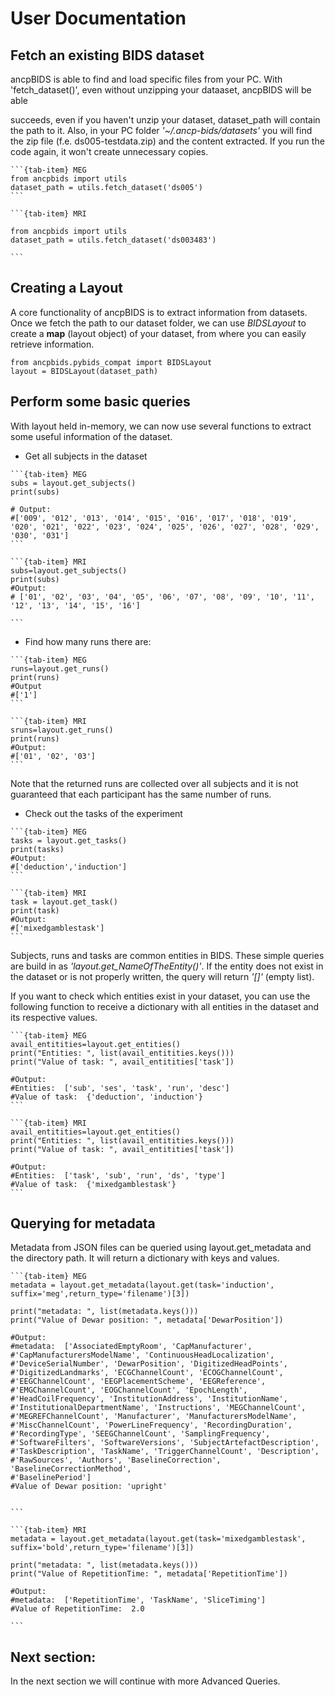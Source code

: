 # User Documentation

## Fetch an existing BIDS dataset

ancpBIDS is able to find and load specific files from your PC. With 'fetch_dataset()', even without unzipping your dataaset, ancpBIDS will be able 

succeeds, even if you haven't unzip your dataset, dataset_path will contain the path to it. Also, in your PC folder _'~/.ancp-bids/datasets'_ you will find the zip file (f.e. ds005-testdata.zip) and the content extracted. If you run the code again, it won't create unnecessary copies.


````{tab-set}
```{tab-item} MEG
from ancpbids import utils
dataset_path = utils.fetch_dataset('ds005')
```

```{tab-item} MRI

from ancpbids import utils
dataset_path = utils.fetch_dataset('ds003483')

```
````


## Creating a Layout
A core functionality of ancpBIDS is to extract information from datasets. Once we fetch the path to our dataset folder, we can use _BIDSLayout_ to create a **map** (layout object) of your dataset, from where you can easily retrieve information.

    from ancpbids.pybids_compat import BIDSLayout
    layout = BIDSLayout(dataset_path)


## Perform some basic queries
With layout held in-memory, we can now use several functions to extract some useful information of the dataset.

* Get all subjects in the dataset

````{tab-set}
```{tab-item} MEG
subs = layout.get_subjects()
print(subs)

# Output: 
#['009', '012', '013', '014', '015', '016', '017', '018', '019', '020', '021', '022', '023', '024', '025', '026', '027', '028', '029', '030', '031']
```

```{tab-item} MRI
subs=layout.get_subjects()
print(subs)
#Output:
# ['01', '02', '03', '04', '05', '06', '07', '08', '09', '10', '11', '12', '13', '14', '15', '16']

```
````


* Find how many runs there are:
````{tab-set}
```{tab-item} MEG
runs=layout.get_runs()
print(runs)
#Output
#['1']
```

```{tab-item} MRI
sruns=layout.get_runs()
print(runs)
#Output:
#['01', '02', '03']
```
````
Note that the returned runs are collected over all subjects and it is not guaranteed that each participant has the same number of runs.

* Check out the tasks of the experiment
````{tab-set}
```{tab-item} MEG
tasks = layout.get_tasks()
print(tasks)
#Output:
#['deduction','induction']
```

```{tab-item} MRI
task = layout.get_task()
print(task)
#Output:
#['mixedgamblestask']
```
````

Subjects, runs and tasks are common entities in BIDS. These simple queries are build in as _'layout.get_NameOfTheEntity()'_. If the entity does not exist in the dataset or is not properly written, the query will return _'[]'_ (empty list). 

If you want to check which entities exist in your dataset, you can use the following function to receive a dictionary with all entities in the dataset and its respective values.


````{tab-set}
```{tab-item} MEG
avail_entitities=layout.get_entities()
print("Entities: ", list(avail_entitities.keys()))
print("Value of task: ", avail_entitities['task'])

#Output:
#Entities:  ['sub', 'ses', 'task', 'run', 'desc']
#Value of task:  {'deduction', 'induction'}
```

```{tab-item} MRI
avail_entitities=layout.get_entities()
print("Entities: ", list(avail_entitities.keys()))
print("Value of task: ", avail_entitities['task'])

#Output:
#Entities:  ['task', 'sub', 'run', 'ds', 'type']
#Value of task:  {'mixedgamblestask'}
```
````

## Querying for metadata
Metadata from JSON files can be queried using layout.get_metadata and the directory path. It will return a dictionary with keys and values.


````{tab-set}
```{tab-item} MEG
metadata = layout.get_metadata(layout.get(task='induction', suffix='meg',return_type='filename')[3])

print("metadata: ", list(metadata.keys()))
print("Value of Dewar position: ", metadata['DewarPosition'])

#Output:
#metadata:  ['AssociatedEmptyRoom', 'CapManufacturer',
#'CapManufacturersModelName', 'ContinuousHeadLocalization',
#'DeviceSerialNumber', 'DewarPosition', 'DigitizedHeadPoints',
#'DigitizedLandmarks', 'ECGChannelCount', 'ECOGChannelCount',
#'EEGChannelCount', 'EEGPlacementScheme', 'EEGReference',
#'EMGChannelCount', 'EOGChannelCount', 'EpochLength',
#'HeadCoilFrequency', 'InstitutionAddress', 'InstitutionName',
#'InstitutionalDepartmentName', 'Instructions', 'MEGChannelCount',
#'MEGREFChannelCount', 'Manufacturer', 'ManufacturersModelName',
#'MiscChannelCount', 'PowerLineFrequency', 'RecordingDuration',
#'RecordingType', 'SEEGChannelCount', 'SamplingFrequency',
#'SoftwareFilters', 'SoftwareVersions', 'SubjectArtefactDescription',
#'TaskDescription', 'TaskName', 'TriggerChannelCount', 'Description',
#'RawSources', 'Authors', 'BaselineCorrection', 'BaselineCorrectionMethod',
#'BaselinePeriod']
#Value of Dewar position: 'upright'


```

```{tab-item} MRI
metadata = layout.get_metadata(layout.get(task='mixedgamblestask', suffix='bold',return_type='filename')[3])

print("metadata: ", list(metadata.keys()))
print("Value of RepetitionTime: ", metadata['RepetitionTime'])

#Output:
#metadata:  ['RepetitionTime', 'TaskName', 'SliceTiming']
#Value of RepetitionTime:  2.0

```
````



## Next section:
In the next section we will continue with more Advanced Queries. 